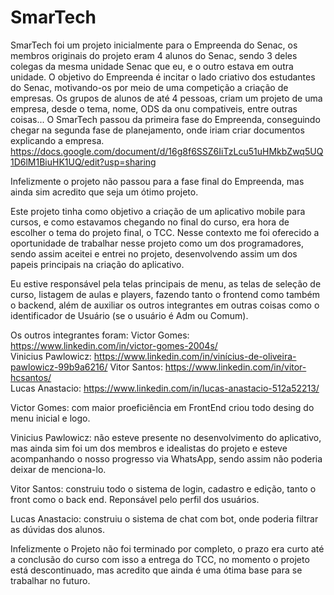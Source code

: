 # SmarTech

SmarTech foi um projeto inicialmente para o Empreenda do Senac, os membros originais do projeto eram 4 alunos do Senac, sendo 3 deles colegas da mesma unidade Senac que eu, e o outro estava em outra unidade. O objetivo do Empreenda é incitar o lado criativo dos estudantes do Senac, motivando-os por meio de uma competição a criação de empresas. Os grupos de alunos de até 4 pessoas, criam um projeto de uma empresa, desde o tema, nome, ODS da onu compativeis, entre outras coisas... O SmarTech passou da primeira fase do Empreenda, conseguindo chegar na segunda fase de planejamento, onde iriam criar documentos explicando a empresa.
https://docs.google.com/document/d/16g8f6SSZ6IiTzLcu51uHMkbZwq5UQ1D6lM1BiuHK1UQ/edit?usp=sharing

Infelizmente o projeto não passou para a fase final do Empreenda, mas ainda sim acredito que seja um ótimo projeto. 

Este projeto tinha como objetivo a criação de um aplicativo mobile para cursos, e como estavamos chegando no final do curso, era hora de escolher o tema do projeto final, o TCC. Nesse contexto me foi oferecido a oportunidade de trabalhar nesse projeto como um dos programadores, sendo assim aceitei e entrei no projeto, desenvolvendo assim um dos papeis principais na criação do aplicativo.

Eu estive responsável pela telas principais de menu, as telas de seleção de curso, listagem de aulas e players, fazendo tanto o frontend como também o backend, além de auxiliar os outros integrantes em outras coisas como o identificador de Usuário (se o usuário é Adm ou Comum).

Os outros integrantes foram: 
Victor Gomes:        https://www.linkedin.com/in/victor-gomes-2004s/  
Vinicius Pawlowicz:  https://www.linkedin.com/in/vinícius-de-oliveira-pawlowicz-99b9a6216/
Vitor Santos:        https://www.linkedin.com/in/vitor-hcsantos/  
Lucas Anastacio:     https://www.linkedin.com/in/lucas-anastacio-512a52213/


Victor Gomes: com maior proeficiência em FrontEnd criou todo desing do menu inicial e logo.

Vinicius Pawlowicz: não esteve presente no desenvolvimento do aplicativo, mas ainda sim foi um dos membros e idealistas do projeto e esteve acompanhando o nosso progresso via WhatsApp, sendo assim não poderia deixar de menciona-lo.

Vitor Santos: construiu todo o sistema de login, cadastro e edição, tanto  o front como o back end. Reponsável pelo perfil dos usuários.

Lucas Anastacio: construiu o sistema de chat com bot, onde poderia filtrar as dúvidas dos alunos.

Infelizmente o Projeto não foi terminado por completo, o prazo era curto até a conclusão do curso com isso a entrega do TCC, no momento o projeto está descontinuado, mas acredito que ainda é uma ótima base para se trabalhar no futuro.
